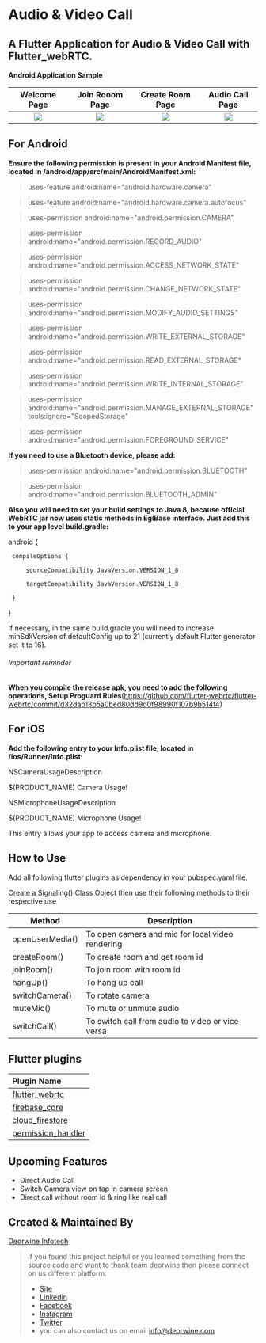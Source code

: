# Audio & Video Call

## A Flutter Application for Audio & Video Call with Flutter_webRTC.

**Android Application Sample**

 Welcome Page                 |   Join Rooom Page        |  Create Room Page         |  Audio Call Page 
:-------------------------:|:-------------------------:|:-------------------------:|:-------------------------:|
![](https://user-images.githubusercontent.com/75465325/143185654-4f7b12e4-640c-4cb8-aa51-23b2b3325510.jpg)|![](https://user-images.githubusercontent.com/75465325/143185944-9f4e5381-61e2-4b5d-9de1-28595af59402.jpg)|![](https://user-images.githubusercontent.com/75465325/143186127-2264da50-d1a9-4e9b-a30f-6732d0dd0426.jpg)|![](https://user-images.githubusercontent.com/75465325/143186222-fd732a6e-2939-4c37-a9f8-a5a6f9496336.jpg)|


## For Android 
**Ensure the following permission is present in your Android Manifest file, located in <project root>/android/app/src/main/AndroidManifest.xml:**

 > uses-feature android:name="android.hardware.camera"
 
 > uses-feature android:name="android.hardware.camera.autofocus" 
 
 > uses-permission android:name="android.permission.CAMERA"
 
 > uses-permission android:name="android.permission.RECORD_AUDIO"
 
 > uses-permission android:name="android.permission.ACCESS_NETWORK_STATE"
 
 > uses-permission android:name="android.permission.CHANGE_NETWORK_STATE" 
 
 > uses-permission android:name="android.permission.MODIFY_AUDIO_SETTINGS"
 
 > uses-permission android:name="android.permission.WRITE_EXTERNAL_STORAGE"
 
 > uses-permission android:name="android.permission.READ_EXTERNAL_STORAGE"
 
 > uses-permission android:name="android.permission.WRITE_INTERNAL_STORAGE"
 
 > uses-permission android:name="android.permission.MANAGE_EXTERNAL_STORAGE" tools:ignore="ScopedStorage"
 
 > uses-permission android:name="android.permission.FOREGROUND_SERVICE" 
 
**If you need to use a Bluetooth device, please add:**

 > uses-permission android:name="android.permission.BLUETOOTH"
 
 > uses-permission android:name="android.permission.BLUETOOTH_ADMIN"

**Also you will need to set your build settings to Java 8, because official WebRTC jar now uses static methods in EglBase interface. Just add this to your app level build.gradle:**

 android {
 
     
     compileOptions {
 
         sourceCompatibility JavaVersion.VERSION_1_8
 
         targetCompatibility JavaVersion.VERSION_1_8
 
     }
 
 }
 
If necessary, in the same build.gradle you will need to increase minSdkVersion of defaultConfig up to 21 (currently default Flutter generator set it to 16).
 
###### Important reminder 
**When you compile the release apk, you need to add the following operations, Setup Proguard Rules**(https://github.com/flutter-webrtc/flutter-webrtc/commit/d32dab13b5a0bed80dd9d0f98990f107b9b514f4)
 
## For iOS 
**Add the following entry to your Info.plist file, located in <project root>/ios/Runner/Info.plist:**

 <key>NSCameraUsageDescription</key>
 
 <string>$(PRODUCT_NAME) Camera Usage!</string>
 
 <key>NSMicrophoneUsageDescription</key>
 
 <string>$(PRODUCT_NAME) Microphone Usage!</string>
 
This entry allows your app to access camera and microphone.
 
 
 ## How to Use

Add all following flutter plugins as dependency in your pubspec.yaml file.

 Create a Signaling() Class Object then use their following methods to their respective use
 
| Method | Description |
| --- | --- |
| openUserMedia() | To open camera and mic for local video rendering |
| createRoom() | To create room and get room id|
| joinRoom() | To join room with room id|
| hangUp() | To hang up call|
| switchCamera() | To rotate camera |
| muteMic() | To mute or unmute audio |
| switchCall() | To switch call from audio to video or vice versa |
 
 
## Flutter plugins
Plugin Name        | 
:-------------------------|
|[flutter_webrtc](https://pub.dev/packages/flutter_webrtc)|
|[firebase_core](https://pub.dev/packages/firebase_core) |
|[cloud_firestore](https://pub.dev/packages/cloud_firestore) |
|[permission_handler](https://pub.dev/packages/permission_handler)|


## Upcoming Features
- Direct Audio Call
- Switch Camera view on tap in camera screen
- Direct call without room id & ring like real call


## Created & Maintained By

[Deorwine Infotech](https://deorwine.com/)

 
 
 
 

> If you found this project helpful or you learned something from the source code and want to thank team deorwine then please connect on us different platform:
>  * [Site](https://deorwine.com/)
>  * [Linkedin](https://www.linkedin.com/company/deorwine-infotech)
>  * [Facebook](https://www.facebook.com/deorinfo/)
>  * [Instagram](https://www.instagram.com/deorwine_infotech/)
>  * [Twitter ](https://twitter.com/DeorwineI)
>  * you can also contact us on email info@deorwine.com 
